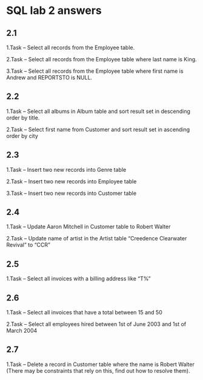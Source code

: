 # SQL lab 2 answers

## 2.1
1.Task – Select all records from the Employee table.

2.Task – Select all records from the Employee table where last name is King.

3.Task – Select all records from the Employee table where first name is Andrew and REPORTSTO is NULL.

## 2.2
1.Task – Select all albums in Album table and sort result set in descending order by title.

2.Task – Select first name from Customer and sort result set in ascending order by city

## 2.3
1.Task – Insert two new records into Genre table

2.Task – Insert two new records into Employee table

3.Task – Insert two new records into Customer table

## 2.4
1.Task – Update Aaron Mitchell in Customer table to Robert Walter

2.Task – Update name of artist in the Artist table “Creedence Clearwater Revival” to “CCR”

## 2.5
1.Task – Select all invoices with a billing address like “T%”

## 2.6
1.Task – Select all invoices that have a total between 15 and 50

2.Task – Select all employees hired between 1st of June 2003 and 1st of March 2004

## 2.7
1.Task – Delete a record in Customer table where the name is Robert Walter 
(There may be constraints that rely on this, find out how to resolve them).
